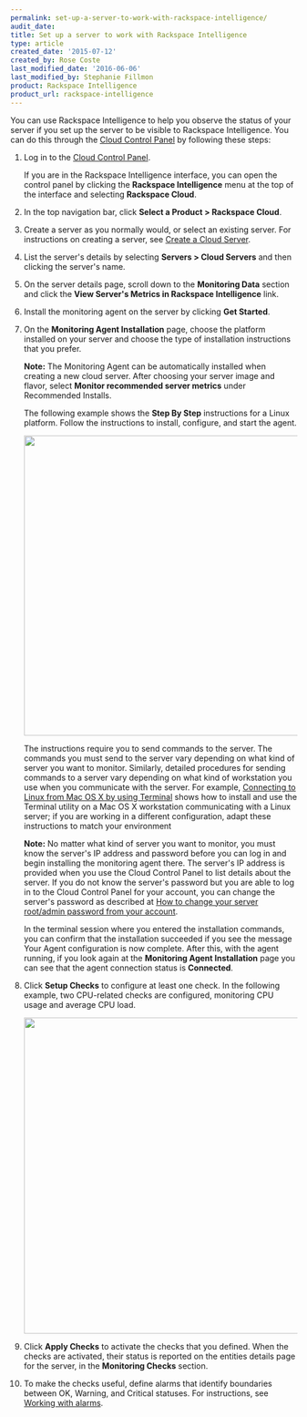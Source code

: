 ```yaml
---
permalink: set-up-a-server-to-work-with-rackspace-intelligence/
audit_date:
title: Set up a server to work with Rackspace Intelligence
type: article
created_date: '2015-07-12'
created_by: Rose Coste
last_modified_date: '2016-06-06'
last_modified_by: Stephanie Fillmon
product: Rackspace Intelligence
product_url: rackspace-intelligence
---
```


You can use Rackspace Intelligence to help you observe the status of
your server if you set up the server to be visible to Rackspace
Intelligence. You can do this through the [Cloud Control
Panel](https://login.rackspace.com/) by following these steps:

1. Log in to the [Cloud Control Panel](https://login.rackspace.com/).

   If you are in the Rackspace Intelligence interface, you can open the
   control panel by clicking the **Rackspace Intelligence** menu at the top
   of the interface and selecting **Rackspace Cloud**.

2. In the top navigation bar, click **Select a Product > Rackspace Cloud**.

3.  Create a server as you normally would, or select an existing server.
    For instructions on creating a server, see
    [Create a Cloud Server](/how-to/create-a-cloud-server).
4.  List the server's details by selecting **Servers > Cloud
    Servers** and then clicking the server's name.
5.  On the server details page, scroll down to the **Monitoring
    Data** section and click the **View Server's Metrics in Rackspace
    Intelligence** link.
6.  Install the monitoring agent on the server by clicking **Get
    Started**.
7.  On the **Monitoring Agent Installation** page, choose the platform
    installed on your server and choose the type of installation
    instructions that you prefer.

    **Note:** The Monitoring Agent can be automatically installed when
    creating a new cloud server. After choosing your server image and flavor,
    select **Monitor recommended server metrics** under Recommended Installs.

    The following example shows the **Step By Step** instructions for a Linux platform. Follow the instructions
    to install, configure, and start the agent.

    <img src="{% asset_path rackspace-intelligence/set-up-a-server-to-work-with-rackspace-intelligence/intelligence-install-agent-linux_0.png %}" width="649" height="527" />

    The instructions require you to send commands to the server. The
    commands you must send to the server vary depending on what kind of
    server you want to monitor. Similarly, detailed procedures for
    sending commands to a server vary depending on what kind of
    workstation you use when you communicate with the server. For
    example, [Connecting to Linux from Mac OS X by using
    Terminal](/how-to/connecting-to-linux-from-mac-os-x-by-using-terminal) shows
    how to install and use the Terminal utility on a Mac OS X
    workstation communicating with a Linux server; if you are working in
    a different configuration, adapt these instructions to match your
    environment

    **Note:** No matter what kind of server you want to monitor, you
    must know the server's IP address and password before you can log in
    and begin installing the monitoring agent there. The server's IP
    address is provided when you use the Cloud Control Panel to list
    details about the server. If you do not know the server's password
    but you are able to log in to the Cloud Control Panel for your
    account, you can change the server's password as described at [How
    to change your server root/admin password from your
    account](/how-to/how-to-change-your-server-rootadmin-password-from-your-account).

    In the terminal session where you entered the installation commands,
    you can confirm that the installation succeeded if you see the
    message Your Agent configuration is now complete. After this, with
    the agent running, if you look again at the **Monitoring Agent
    Installation** page you can see that the agent connection status
    is **Connected**.

8.  Click **Setup Checks** to configure at least one check. In the
    following example, two CPU-related checks are configured, monitoring
    CPU usage and average CPU load.

    <img src="{% asset_path rackspace-intelligence/set-up-a-server-to-work-with-rackspace-intelligence/intelligence-check-selection.png %}" width="637" height="555" />

9.  Click **Apply Checks** to activate the checks that you defined. When
    the checks are activated, their status is reported on the entities
    details page for the server, in the **Monitoring Checks** section.
10.  To make the checks useful, define alarms that identify boundaries
    between OK, Warning, and Critical statuses. For instructions,
    see [Working with alarms](/how-to/working-with-alarms).

